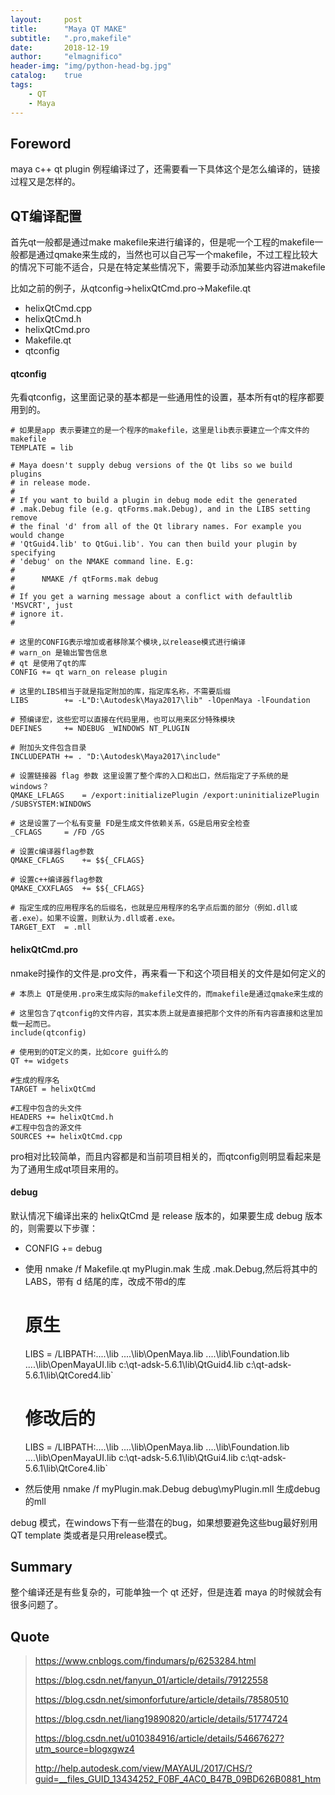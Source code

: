 ```yaml
---
layout:     post
title:      "Maya QT MAKE"
subtitle:   ".pro,makefile"
date:       2018-12-19
author:     "elmagnifico"
header-img: "img/python-head-bg.jpg"
catalog:    true
tags:
    - QT
    - Maya
---
```


## Foreword

maya c++ qt plugin 例程编译过了，还需要看一下具体这个是怎么编译的，链接过程又是怎样的。

## QT编译配置

首先qt一般都是通过make makefile来进行编译的，但是呢一个工程的makefile一般都是通过qmake来生成的，当然也可以自己写一个makefile，不过工程比较大的情况下可能不适合，只是在特定某些情况下，需要手动添加某些内容进makefile

比如之前的例子，从qtconfig->helixQtCmd.pro->Makefile.qt

- helixQtCmd.cpp
- helixQtCmd.h
- helixQtCmd.pro
- Makefile.qt
- qtconfig

#### qtconfig

先看qtconfig，这里面记录的基本都是一些通用性的设置，基本所有qt的程序都要用到的。


    # 如果是app 表示要建立的是一个程序的makefile，这里是lib表示要建立一个库文件的makefile
    TEMPLATE = lib

    # Maya doesn't supply debug versions of the Qt libs so we build plugins
    # in release mode.
    #
    # If you want to build a plugin in debug mode edit the generated
    # .mak.Debug file (e.g. qtForms.mak.Debug), and in the LIBS setting remove
    # the final 'd' from all of the Qt library names. For example you would change
    # 'QtGuid4.lib' to QtGui.lib'. You can then build your plugin by specifying
    # 'debug' on the NMAKE command line. E.g:
    #
    #      NMAKE /f qtForms.mak debug
    #
    # If you get a warning message about a conflict with defaultlib 'MSVCRT', just
    # ignore it.
    #

    # 这里的CONFIG表示增加或者移除某个模块,以release模式进行编译
    # warn_on 是输出警告信息
    # qt 是使用了qt的库
    CONFIG += qt warn_on release plugin

    # 这里的LIBS相当于就是指定附加的库，指定库名称，不需要后缀
    LIBS		+= -L"D:\Autodesk\Maya2017\lib" -lOpenMaya -lFoundation

    # 预编译宏，这些宏可以直接在代码里用，也可以用来区分特殊模块
    DEFINES		+= NDEBUG _WINDOWS NT_PLUGIN

    # 附加头文件包含目录
    INCLUDEPATH	+= . "D:\Autodesk\Maya2017\include"

    # 设置链接器 flag 参数 这里设置了整个库的入口和出口，然后指定了子系统的是windows？
    QMAKE_LFLAGS	= /export:initializePlugin /export:uninitializePlugin /SUBSYSTEM:WINDOWS

    # 这是设置了一个私有变量 FD是生成文件依赖关系，GS是启用安全检查
    _CFLAGS		= /FD /GS

    # 设置c编译器flag参数
    QMAKE_CFLAGS	+= $${_CFLAGS}

    # 设置c++编译器flag参数
    QMAKE_CXXFLAGS	+= $${_CFLAGS}

    # 指定生成的应用程序名的后缀名，也就是应用程序的名字点后面的部分（例如.dll或者.exe）。如果不设置，则默认为.dll或者.exe。
    TARGET_EXT	= .mll

#### helixQtCmd.pro

nmake时操作的文件是.pro文件，再来看一下和这个项目相关的文件是如何定义的

    # 本质上 QT是使用.pro来生成实际的makefile文件的，而makefile是通过qmake来生成的

    # 这里包含了qtconfig的文件内容，其实本质上就是直接把那个文件的所有内容直接和这里加载一起而已。
    include(qtconfig)

    # 使用到的QT定义的类，比如core gui什么的
    QT += widgets

    #生成的程序名
    TARGET = helixQtCmd

    #工程中包含的头文件
    HEADERS += helixQtCmd.h
    #工程中包含的源文件
    SOURCES += helixQtCmd.cpp

pro相对比较简单，而且内容都是和当前项目相关的，而qtconfig则明显看起来是为了通用生成qt项目来用的。

#### debug

默认情况下编译出来的 helixQtCmd 是 release 版本的，如果要生成 debug 版本的，则需要以下步骤：

- CONFIG += debug
- 使用 nmake /f Makefile.qt myPlugin.mak 生成 .mak.Debug,然后将其中的LABS，带有 d 结尾的库，改成不带d的库


    # 原生
    LIBS = /LIBPATH:..\..\lib ..\..\lib\OpenMaya.lib ..\..\lib\Foundation.lib ..\..\lib\OpenMayaUI.lib c:\qt-adsk-5.6.1\lib\QtGuid4.lib c:\qt-adsk-5.6.1\lib\QtCored4.lib`

    # 修改后的
    LIBS = /LIBPATH:..\..\lib ..\..\lib\OpenMaya.lib ..\..\lib\Foundation.lib ..\..\lib\OpenMayaUI.lib c:\qt-adsk-5.6.1\lib\QtGui4.lib c:\qt-adsk-5.6.1\lib\QtCore4.lib`


- 然后使用 nmake /f myPlugin.mak.Debug debug\myPlugin.mll 生成debug的mll

debug 模式，在windows下有一些潜在的bug，如果想要避免这些bug最好别用QT template 类或者是只用release模式。

## Summary

整个编译还是有些复杂的，可能单独一个 qt 还好，但是连着 maya 的时候就会有很多问题了。

## Quote

> https://www.cnblogs.com/findumars/p/6253284.html
>
> https://blog.csdn.net/fanyun_01/article/details/79122558
>
> https://blog.csdn.net/simonforfuture/article/details/78580510
>
> https://blog.csdn.net/liang19890820/article/details/51774724
>
> https://blog.csdn.net/u010384916/article/details/54667627?utm_source=blogxgwz4
>
> http://help.autodesk.com/view/MAYAUL/2017/CHS/?guid=__files_GUID_13434252_F0BF_4AC0_B47B_09BD626B0881_htm
